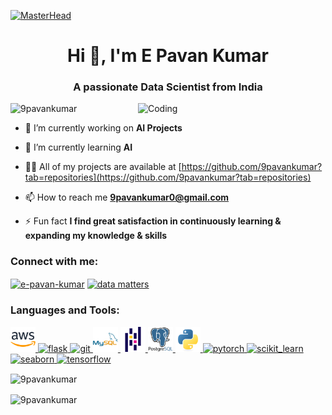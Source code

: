 [![MasterHead](https://media.licdn.com/dms/image/D5616AQF5O8Gx4HYmkA/profile-displaybackgroundimage-shrink_350_1400/0/1710513037335?e=1716422400&v=beta&t=b7KUMoOOcgfRdmo-FRpWkuuzZRKDAr19bwGbGg6tkvw)](https://rishavchanda.io)

<h1 align="center">Hi 👋, I'm E Pavan Kumar</h1>
<h3 align="center">A passionate Data Scientist from India</h3>

<img align="right" alt="Coding" width="300" src="https://yt3.ggpht.com/sUwhr66-j_Ia6te3elE6l0Q6pjWAYIQr1HH0uJvx2FZmeI2kev5Fi0U1AjromG4nnSRCCQ8-GXi29GM=s593-c-fcrop64=1,38420000c7bdffff-nd-v1">



<p align="left"> <img src="https://komarev.com/ghpvc/?username=9pavankumar&label=Profile%20views&color=0e75b6&style=flat" alt="9pavankumar" /> </p>


- 🔭 I’m currently working on **AI Projects**


- 🌱 I’m currently learning **AI**


- 👨‍💻 All of my projects are available at [https://github.com/9pavankumar?tab=repositories](https://github.com/9pavankumar?tab=repositories)


- 📫 How to reach me **9pavankumar0@gmail.com**

- ⚡ Fun fact **I find great satisfaction in continuously learning & expanding my knowledge & skills**

<h3 align="left">Connect with me:</h3>
<p align="left">
<a href="https://linkedin.com/in/e-pavan-kumar" target="blank"><img align="center" src="https://raw.githubusercontent.com/rahuldkjain/github-profile-readme-generator/master/src/images/icons/Social/linked-in-alt.svg" alt="e-pavan-kumar" height="30" width="40" /></a>
<a href="https://www.youtube.com/c/data matters" target="blank"><img align="center" src="https://raw.githubusercontent.com/rahuldkjain/github-profile-readme-generator/master/src/images/icons/Social/youtube.svg" alt="data matters" height="30" width="40" /></a>
</p>

<h3 align="left">Languages and Tools:</h3>
<p align="left"> <a href="https://aws.amazon.com" target="_blank" rel="noreferrer"> <img src="https://raw.githubusercontent.com/devicons/devicon/master/icons/amazonwebservices/amazonwebservices-original-wordmark.svg" alt="aws" width="40" height="40"/> </a> <a href="https://flask.palletsprojects.com/" target="_blank" rel="noreferrer"> <img src="https://www.vectorlogo.zone/logos/pocoo_flask/pocoo_flask-icon.svg" alt="flask" width="40" height="40"/> </a> <a href="https://git-scm.com/" target="_blank" rel="noreferrer"> <img src="https://www.vectorlogo.zone/logos/git-scm/git-scm-icon.svg" alt="git" width="40" height="40"/> </a> <a href="https://www.mysql.com/" target="_blank" rel="noreferrer"> <img src="https://raw.githubusercontent.com/devicons/devicon/master/icons/mysql/mysql-original-wordmark.svg" alt="mysql" width="40" height="40"/> </a> <a href="https://pandas.pydata.org/" target="_blank" rel="noreferrer"> <img src="https://raw.githubusercontent.com/devicons/devicon/2ae2a900d2f041da66e950e4d48052658d850630/icons/pandas/pandas-original.svg" alt="pandas" width="40" height="40"/> </a> <a href="https://www.postgresql.org" target="_blank" rel="noreferrer"> <img src="https://raw.githubusercontent.com/devicons/devicon/master/icons/postgresql/postgresql-original-wordmark.svg" alt="postgresql" width="40" height="40"/> </a> <a href="https://www.python.org" target="_blank" rel="noreferrer"> <img src="https://raw.githubusercontent.com/devicons/devicon/master/icons/python/python-original.svg" alt="python" width="40" height="40"/> </a> <a href="https://pytorch.org/" target="_blank" rel="noreferrer"> <img src="https://www.vectorlogo.zone/logos/pytorch/pytorch-icon.svg" alt="pytorch" width="40" height="40"/> </a> <a href="https://scikit-learn.org/" target="_blank" rel="noreferrer"> <img src="https://upload.wikimedia.org/wikipedia/commons/0/05/Scikit_learn_logo_small.svg" alt="scikit_learn" width="40" height="40"/> </a> <a href="https://seaborn.pydata.org/" target="_blank" rel="noreferrer"> <img src="https://seaborn.pydata.org/_images/logo-mark-lightbg.svg" alt="seaborn" width="40" height="40"/> </a> <a href="https://www.tensorflow.org" target="_blank" rel="noreferrer"> <img src="https://www.vectorlogo.zone/logos/tensorflow/tensorflow-icon.svg" alt="tensorflow" width="40" height="40"/> </a> </p>

<p><img align="center" src="https://github-readme-stats.vercel.app/api/top-langs?username=9pavankumar&show_icons=true&locale=en&layout=compact" alt="9pavankumar" /></p>

<p><img align="center" src="https://github-readme-streak-stats.herokuapp.com/?user=9pavankumar&" alt="9pavankumar" /></p>
